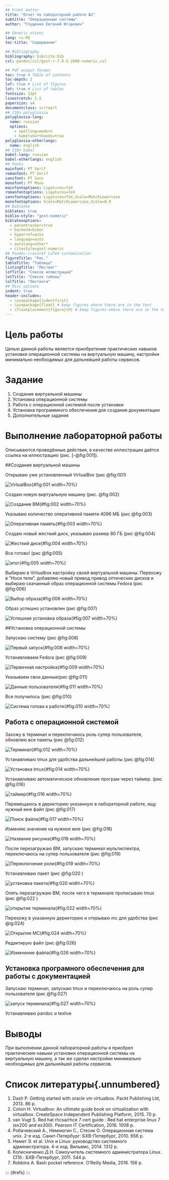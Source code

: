 ```yaml
---
## Front matter
title: "Отчет по лабораторной работе №1"
subtitle: "Операционные системы"
author: "Глущенко Евгений Игоревич"

## Generic otions
lang: ru-RU
toc-title: "Содержание"

## Bibliography
bibliography: bib/cite.bib
csl: pandoc/csl/gost-r-7-0-5-2008-numeric.csl

## Pdf output format
toc: true # Table of contents
toc-depth: 2
lof: true # List of figures
lot: true # List of tables
fontsize: 12pt
linestretch: 1.5
papersize: a4
documentclass: scrreprt
## I18n polyglossia
polyglossia-lang:
  name: russian
  options:
	- spelling=modern
	- babelshorthands=true
polyglossia-otherlangs:
  name: english
## I18n babel
babel-lang: russian
babel-otherlangs: english
## Fonts
mainfont: PT Serif
romanfont: PT Serif
sansfont: PT Sans
monofont: PT Mono
mainfontoptions: Ligatures=TeX
romanfontoptions: Ligatures=TeX
sansfontoptions: Ligatures=TeX,Scale=MatchLowercase
monofontoptions: Scale=MatchLowercase,Scale=0.9
## Biblatex
biblatex: true
biblio-style: "gost-numeric"
biblatexoptions:
  - parentracker=true
  - backend=biber
  - hyperref=auto
  - language=auto
  - autolang=other*
  - citestyle=gost-numeric
## Pandoc-crossref LaTeX customization
figureTitle: "Рис."
tableTitle: "Таблица"
listingTitle: "Листинг"
lofTitle: "Список иллюстраций"
lotTitle: "Список таблиц"
lolTitle: "Листинги"
## Misc options
indent: true
header-includes:
  - \usepackage{indentfirst}
  - \usepackage{float} # keep figures where there are in the text
  - \floatplacement{figure}{H} # keep figures where there are in the text
---
```


# Цель работы

Целью данной работы является приобретение практических навыков установки операционной системы на виртуальную машину, настройки минимально необходимых для дальнейшей работы сервисов.

# Задание

1. Создание виртуальной машины
2. Установка операционной системы
3. Работа с операционной системой после установки
4. Установка программного обеспечения для создания документации
5. Дополнительные задания

# Выполнение лабораторной работы

Описываются проведённые действия, в качестве иллюстрации даётся ссылка на иллюстрацию (рис. [-@fig:001]).

##Создание виртуальной машины

Открываю уже установленный VirtualBox (рис @fig:001)

![VirtualBox](image/1.png){#fig:001 width=70%}

Создаю новую виртуальную машину (рис. @fig:002)

![Cоздание ВМ](image/2.png){#fig:002 width=70%}

Указываю количество оперативной памяти 4096 МБ (рис @fig:003)

![Оперативная память](image/3.png){#fig:003 width=70%}

Создаю новый жесткий диск, указываю размер 80 ГБ (рис @fig:004)

![Жесткий диск](image/4.png){#fig:004 width=70%}

Все готово! (рис @fig:005)

![итог](image/5.png){#fig:005 width=70%}

Выбираю в Virtualbox настройку своей виртуальной машины. Перехожу в “Носи тели”, добавляю новый привод привод оптических дисков и выбираю скачанный
образ операционной системы Fedora (рис @fig:006)

![Выбор образа](image/6.png){#fig:006 width=70%}

Образ успешно установлен (рис @fig:007)

![Успешная установка образа](image/7.png){#fig:007 width=70%}

##Установка операционной системы

Запускаю систему (рис @fig:008)

![Первый запуск](image/8.png){#fig:008 width=70%}

Устанавливаем Fedora (рис @fig:009)

![Первичная настройка](image/9.png){#fig:009 width=70%}

Указываем свои данные(рис @fig:011)

![Данные пользователя](image/11.png){#fig:011 width=70%}

Все получилось (рис @fig:010)

![Система готова к работе](image/10.png){#fig:010 width=70%}

## Работа с операционной системой

Захожу в терминал и переключаюсь  роль супер пользователя, обновляю все пакеты (рис @fig:012)

![Терминал](image/12.png){#fig:012 width=70%}

Устанавливаю tmux для удобства дальнейшей работы (рис @fig:014)

![Установка tmux](image/14.png){#fig:014 width=70%}

Устанавливаю автоматическое обновление програм через таймер. (рис @fig:016)

![таймер](1image/6.png){#fig:016 width=70%}

Перемещаюсь в дерикторию указанную в лабораторной работе, ищу нужный мне файл (рис @fig:017)

![Поиск файла](image/17.png){#fig:017 width=70%}

Изменяю значение на нужное мне (рис @fig:018)

![Название рисунка](image/18.png){#fig:018 width=70%}

После перезагружаю ВМ, запускаю терминал мультиспектра, переключаюсь на супер пользователя (рис @fig:019)

![Переключение роли](image/19.png){#fig:019 width=70%}

Устанавливаю пакет (рис @fig:020 )

![установка пакета](image/20.png){#fig:020 width=70%}

Опять перезагружаю ВМ, после чего в терминале прописываю tmux (рис @fig:022 )

![открытие терминала](image/22.png){#fig:022 width=70%}

Перехожу в указанную дерикторию и открываю mc для удобства (рис @ig:024)

![Открытие МС](image/24.png){#fig:024 width=70%}

Редактирую файл (рис @fig:026)

![Изменение файла](image/26.png){#fig:026 width=70%}

## Установка програмного обеспечения для работы с документацией

Запускаю терминал, запускаю tmux и переключаюсь на роль супер пользователя (рис @fig:027)

![запуск терминала](image/27.png){#fig:027 width=70%}

Устанавливаю pandoc и texlive

# Выводы

При выполнении данной лабораторной работы я приобрел практические
навыки установки операционной системы на виртуальную машину, а так же
сделал настройки минимально необходимых для дальнейшей работы сервисов.

# Список литературы{.unnumbered}

1. Dash P. Getting started with oracle vm virtualbox. Packt Publishing Ltd, 2013. 86
p.
2. Colvin H. Virtualbox: An ultimate guide book on virtualization with virtualbox.
CreateSpace Independent Publishing Platform, 2015. 70 p.
3. van Vugt S. Red hat rhcsa/rhce 7 cert guide : Red hat enterprise linux 7 (ex200
and ex300). Pearson IT Certification, 2016. 1008 p.
4. Робачевский А., Немнюгин С., Стесик О. Операционная система unix. 2-е
изд. Санкт-Петербург: БХВ-Петербург, 2010. 656 p.
5. Немет Э. et al. Unix и Linux: руководство системного администратора. 4-е
изд. Вильямс, 2014. 1312 p.
6. Колисниченко Д.Н. Самоучитель системного администратора Linux. СПб.:
БХВ-Петербург, 2011. 544 p.
7. Robbins A. Bash pocket reference. O’Reilly Media, 2016. 156 p.

::: {#refs}
:::
